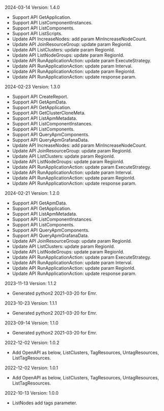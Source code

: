 2024-03-14 Version: 1.4.0
- Support API GetApplication.
- Support API ListComponentInstances.
- Support API ListComponents.
- Support API ListScripts.
- Update API IncreaseNodes: add param MinIncreaseNodeCount.
- Update API JoinResourceGroup: update param RegionId.
- Update API ListClusters: update param RegionId.
- Update API ListNodeGroups: update param RegionId.
- Update API RunApplicationAction: update param ExecuteStrategy.
- Update API RunApplicationAction: update param Interval.
- Update API RunApplicationAction: update param RegionId.
- Update API RunApplicationAction: update response param.


2024-02-23 Version: 1.3.0
- Support API CreateReport.
- Support API GetApmData.
- Support API GetApplication.
- Support API GetClusterCloneMeta.
- Support API ListApmMetadata.
- Support API ListComponentInstances.
- Support API ListComponents.
- Support API QueryApmComponents.
- Support API QueryApmGrafanaData.
- Update API IncreaseNodes: add param MinIncreaseNodeCount.
- Update API JoinResourceGroup: update param RegionId.
- Update API ListClusters: update param RegionId.
- Update API ListNodeGroups: update param RegionId.
- Update API RunApplicationAction: update param ExecuteStrategy.
- Update API RunApplicationAction: update param Interval.
- Update API RunApplicationAction: update param RegionId.
- Update API RunApplicationAction: update response param.


2024-02-21 Version: 1.2.0
- Support API GetApmData.
- Support API GetApplication.
- Support API ListApmMetadata.
- Support API ListComponentInstances.
- Support API ListComponents.
- Support API QueryApmComponents.
- Support API QueryApmGrafanaData.
- Update API JoinResourceGroup: update param RegionId.
- Update API ListClusters: update param RegionId.
- Update API ListNodeGroups: update param RegionId.
- Update API RunApplicationAction: update param ExecuteStrategy.
- Update API RunApplicationAction: update param Interval.
- Update API RunApplicationAction: update param RegionId.
- Update API RunApplicationAction: update response param.


2023-11-13 Version: 1.1.2
- Generated python2 2021-03-20 for Emr.

2023-10-23 Version: 1.1.1
- Generated python2 2021-03-20 for Emr.

2023-09-14 Version: 1.1.0
- Generated python2 2021-03-20 for Emr.

2022-12-02 Version: 1.0.2
- Add OpenAPI as below, ListClusters, TagResources, UntagResources, ListTagResources.

2022-12-02 Version: 1.0.1
- Add OpenAPI as below, ListClusters, TagResources, UntagResources, ListTagResources.

2022-10-13 Version: 1.0.0
- ListNodes add tags parameter.


